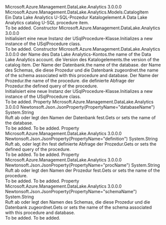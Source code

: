 <Type Name="USqlProcedure" FullName="Microsoft.Azure.Management.DataLake.Analytics.Models.USqlProcedure">
  <TypeSignature Language="C#" Value="public class USqlProcedure : Microsoft.Azure.Management.DataLake.Analytics.Models.CatalogItem" />
  <TypeSignature Language="ILAsm" Value=".class public auto ansi beforefieldinit USqlProcedure extends Microsoft.Azure.Management.DataLake.Analytics.Models.CatalogItem" />
  <TypeSignature Language="DocId" Value="T:Microsoft.Azure.Management.DataLake.Analytics.Models.USqlProcedure" />
  <TypeSignature Language="VB.NET" Value="Public Class USqlProcedure&#xA;Inherits CatalogItem" />
  <TypeSignature Language="F#" Value="type USqlProcedure = class&#xA;    inherit CatalogItem" />
  <AssemblyInfo>
    <AssemblyName>Microsoft.Azure.Management.DataLake.Analytics</AssemblyName>
    <AssemblyVersion>3.0.0.0</AssemblyVersion>
  </AssemblyInfo>
  <Base>
    <BaseTypeName>Microsoft.Azure.Management.DataLake.Analytics.Models.CatalogItem</BaseTypeName>
  </Base>
  <Interfaces />
  <Docs>
    <summary>
            <span data-ttu-id="a6b95-101">Ein Data Lake Analytics U-SQL-Prozedur Katalogelement.</span><span class="sxs-lookup"><span data-stu-id="a6b95-101">A Data Lake Analytics catalog U-SQL procedure item.</span></span>
            </summary>
    <remarks>To be added.</remarks>
  </Docs>
  <Members>
    <Member MemberName=".ctor">
      <MemberSignature Language="C#" Value="public USqlProcedure ();" />
      <MemberSignature Language="ILAsm" Value=".method public hidebysig specialname rtspecialname instance void .ctor() cil managed" />
      <MemberSignature Language="DocId" Value="M:Microsoft.Azure.Management.DataLake.Analytics.Models.USqlProcedure.#ctor" />
      <MemberSignature Language="VB.NET" Value="Public Sub New ()" />
      <MemberType>Constructor</MemberType>
      <AssemblyInfo>
        <AssemblyName>Microsoft.Azure.Management.DataLake.Analytics</AssemblyName>
        <AssemblyVersion>3.0.0.0</AssemblyVersion>
      </AssemblyInfo>
      <Parameters />
      <Docs>
        <summary>
            <span data-ttu-id="a6b95-102">Initialisiert eine neue Instanz der USqlProcedure-Klasse.</span><span class="sxs-lookup"><span data-stu-id="a6b95-102">Initializes a new instance of the USqlProcedure class.</span></span>
            </summary>
        <remarks>To be added.</remarks>
      </Docs>
    </Member>
    <Member MemberName=".ctor">
      <MemberSignature Language="C#" Value="public USqlProcedure (string computeAccountName = null, Nullable&lt;Guid&gt; version = null, string databaseName = null, string schemaName = null, string name = null, string definition = null);" />
      <MemberSignature Language="ILAsm" Value=".method public hidebysig specialname rtspecialname instance void .ctor(string computeAccountName, valuetype System.Nullable`1&lt;valuetype System.Guid&gt; version, string databaseName, string schemaName, string name, string definition) cil managed" />
      <MemberSignature Language="DocId" Value="M:Microsoft.Azure.Management.DataLake.Analytics.Models.USqlProcedure.#ctor(System.String,System.Nullable{System.Guid},System.String,System.String,System.String,System.String)" />
      <MemberSignature Language="VB.NET" Value="Public Sub New (Optional computeAccountName As String = null, Optional version As Nullable(Of Guid) = null, Optional databaseName As String = null, Optional schemaName As String = null, Optional name As String = null, Optional definition As String = null)" />
      <MemberSignature Language="F#" Value="new Microsoft.Azure.Management.DataLake.Analytics.Models.USqlProcedure : string * Nullable&lt;Guid&gt; * string * string * string * string -&gt; Microsoft.Azure.Management.DataLake.Analytics.Models.USqlProcedure" Usage="new Microsoft.Azure.Management.DataLake.Analytics.Models.USqlProcedure (computeAccountName, version, databaseName, schemaName, name, definition)" />
      <MemberType>Constructor</MemberType>
      <AssemblyInfo>
        <AssemblyName>Microsoft.Azure.Management.DataLake.Analytics</AssemblyName>
        <AssemblyVersion>3.0.0.0</AssemblyVersion>
      </AssemblyInfo>
      <Parameters>
        <Parameter Name="computeAccountName" Type="System.String" />
        <Parameter Name="version" Type="System.Nullable&lt;System.Guid&gt;" />
        <Parameter Name="databaseName" Type="System.String" />
        <Parameter Name="schemaName" Type="System.String" />
        <Parameter Name="name" Type="System.String" />
        <Parameter Name="definition" Type="System.String" />
      </Parameters>
      <Docs>
        <param name="computeAccountName"><span data-ttu-id="a6b95-103">der Name des Data Lake Analytics-Kontos.</span><span class="sxs-lookup"><span data-stu-id="a6b95-103">the name of the Data Lake Analytics account.</span></span></param>
        <param name="version"><span data-ttu-id="a6b95-104">die Version des Katalogelements.</span><span class="sxs-lookup"><span data-stu-id="a6b95-104">the version of the catalog item.</span></span></param>
        <param name="databaseName"><span data-ttu-id="a6b95-105">Der Name der Datenbank.</span><span class="sxs-lookup"><span data-stu-id="a6b95-105">the name of the database.</span></span></param>
        <param name="schemaName"><span data-ttu-id="a6b95-106">der Name des Schemas, die diese Prozedur und die Datenbank zugeordnet.</span><span class="sxs-lookup"><span data-stu-id="a6b95-106">the name of the schema associated with this procedure and database.</span></span></param>
        <param name="name"><span data-ttu-id="a6b95-107">Der Name der Prozedur.</span><span class="sxs-lookup"><span data-stu-id="a6b95-107">the name of the procedure.</span></span></param>
        <param name="definition"><span data-ttu-id="a6b95-108">die definierte Abfrage der Prozedur.</span><span class="sxs-lookup"><span data-stu-id="a6b95-108">the defined query of the procedure.</span></span></param>
        <summary>
            <span data-ttu-id="a6b95-109">Initialisiert eine neue Instanz der USqlProcedure-Klasse.</span><span class="sxs-lookup"><span data-stu-id="a6b95-109">Initializes a new instance of the USqlProcedure class.</span></span>
            </summary>
        <remarks>To be added.</remarks>
      </Docs>
    </Member>
    <Member MemberName="DatabaseName">
      <MemberSignature Language="C#" Value="public string DatabaseName { get; set; }" />
      <MemberSignature Language="ILAsm" Value=".property instance string DatabaseName" />
      <MemberSignature Language="DocId" Value="P:Microsoft.Azure.Management.DataLake.Analytics.Models.USqlProcedure.DatabaseName" />
      <MemberSignature Language="VB.NET" Value="Public Property DatabaseName As String" />
      <MemberSignature Language="F#" Value="member this.DatabaseName : string with get, set" Usage="Microsoft.Azure.Management.DataLake.Analytics.Models.USqlProcedure.DatabaseName" />
      <MemberType>Property</MemberType>
      <AssemblyInfo>
        <AssemblyName>Microsoft.Azure.Management.DataLake.Analytics</AssemblyName>
        <AssemblyVersion>3.0.0.0</AssemblyVersion>
      </AssemblyInfo>
      <Attributes>
        <Attribute>
          <AttributeName>Newtonsoft.Json.JsonProperty(PropertyName="databaseName")</AttributeName>
        </Attribute>
      </Attributes>
      <ReturnValue>
        <ReturnType>System.String</ReturnType>
      </ReturnValue>
      <Docs>
        <summary>
            <span data-ttu-id="a6b95-110">Ruft ab oder legt den Namen der Datenbank fest.</span><span class="sxs-lookup"><span data-stu-id="a6b95-110">Gets or sets the name of the database.</span></span>
            </summary>
        <value>To be added.</value>
        <remarks>To be added.</remarks>
      </Docs>
    </Member>
    <Member MemberName="Definition">
      <MemberSignature Language="C#" Value="public string Definition { get; set; }" />
      <MemberSignature Language="ILAsm" Value=".property instance string Definition" />
      <MemberSignature Language="DocId" Value="P:Microsoft.Azure.Management.DataLake.Analytics.Models.USqlProcedure.Definition" />
      <MemberSignature Language="VB.NET" Value="Public Property Definition As String" />
      <MemberSignature Language="F#" Value="member this.Definition : string with get, set" Usage="Microsoft.Azure.Management.DataLake.Analytics.Models.USqlProcedure.Definition" />
      <MemberType>Property</MemberType>
      <AssemblyInfo>
        <AssemblyName>Microsoft.Azure.Management.DataLake.Analytics</AssemblyName>
        <AssemblyVersion>3.0.0.0</AssemblyVersion>
      </AssemblyInfo>
      <Attributes>
        <Attribute>
          <AttributeName>Newtonsoft.Json.JsonProperty(PropertyName="definition")</AttributeName>
        </Attribute>
      </Attributes>
      <ReturnValue>
        <ReturnType>System.String</ReturnType>
      </ReturnValue>
      <Docs>
        <summary>
            <span data-ttu-id="a6b95-111">Ruft ab, oder legt ihn fest definierte Abfrage der Prozedur.</span><span class="sxs-lookup"><span data-stu-id="a6b95-111">Gets or sets the defined query of the procedure.</span></span>
            </summary>
        <value>To be added.</value>
        <remarks>To be added.</remarks>
      </Docs>
    </Member>
    <Member MemberName="Name">
      <MemberSignature Language="C#" Value="public string Name { get; set; }" />
      <MemberSignature Language="ILAsm" Value=".property instance string Name" />
      <MemberSignature Language="DocId" Value="P:Microsoft.Azure.Management.DataLake.Analytics.Models.USqlProcedure.Name" />
      <MemberSignature Language="VB.NET" Value="Public Property Name As String" />
      <MemberSignature Language="F#" Value="member this.Name : string with get, set" Usage="Microsoft.Azure.Management.DataLake.Analytics.Models.USqlProcedure.Name" />
      <MemberType>Property</MemberType>
      <AssemblyInfo>
        <AssemblyName>Microsoft.Azure.Management.DataLake.Analytics</AssemblyName>
        <AssemblyVersion>3.0.0.0</AssemblyVersion>
      </AssemblyInfo>
      <Attributes>
        <Attribute>
          <AttributeName>Newtonsoft.Json.JsonProperty(PropertyName="procName")</AttributeName>
        </Attribute>
      </Attributes>
      <ReturnValue>
        <ReturnType>System.String</ReturnType>
      </ReturnValue>
      <Docs>
        <summary>
            <span data-ttu-id="a6b95-112">Ruft ab oder legt den Namen der Prozedur fest.</span><span class="sxs-lookup"><span data-stu-id="a6b95-112">Gets or sets the name of the procedure.</span></span>
            </summary>
        <value>To be added.</value>
        <remarks>To be added.</remarks>
      </Docs>
    </Member>
    <Member MemberName="SchemaName">
      <MemberSignature Language="C#" Value="public string SchemaName { get; set; }" />
      <MemberSignature Language="ILAsm" Value=".property instance string SchemaName" />
      <MemberSignature Language="DocId" Value="P:Microsoft.Azure.Management.DataLake.Analytics.Models.USqlProcedure.SchemaName" />
      <MemberSignature Language="VB.NET" Value="Public Property SchemaName As String" />
      <MemberSignature Language="F#" Value="member this.SchemaName : string with get, set" Usage="Microsoft.Azure.Management.DataLake.Analytics.Models.USqlProcedure.SchemaName" />
      <MemberType>Property</MemberType>
      <AssemblyInfo>
        <AssemblyName>Microsoft.Azure.Management.DataLake.Analytics</AssemblyName>
        <AssemblyVersion>3.0.0.0</AssemblyVersion>
      </AssemblyInfo>
      <Attributes>
        <Attribute>
          <AttributeName>Newtonsoft.Json.JsonProperty(PropertyName="schemaName")</AttributeName>
        </Attribute>
      </Attributes>
      <ReturnValue>
        <ReturnType>System.String</ReturnType>
      </ReturnValue>
      <Docs>
        <summary>
            <span data-ttu-id="a6b95-113">Ruft ab oder legt den Namen des Schemas, die diese Prozedur und die Datenbank zugeordnet.</span><span class="sxs-lookup"><span data-stu-id="a6b95-113">Gets or sets the name of the schema associated with this procedure and database.</span></span>
            </summary>
        <value>To be added.</value>
        <remarks>To be added.</remarks>
      </Docs>
    </Member>
  </Members>
</Type>